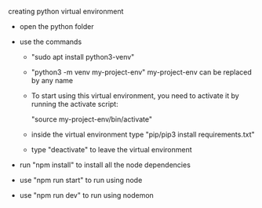 creating python virtual environment
 - open the python folder
 - use the commands
    - "sudo apt install python3-venv"

    - "python3 -m venv my-project-env" my-project-env can be replaced by any name 

    - To start using this virtual environment, you need to activate it by running the activate script:

        "source my-project-env/bin/activate"
    
    - inside the virtual environment type "pip/pip3 install requirements.txt"

    - type "deactivate" to leave the virtual environment



- run "npm install" to install all the node dependencies

- use "npm run start" to run using node

- use "npm run dev" to run using nodemon
